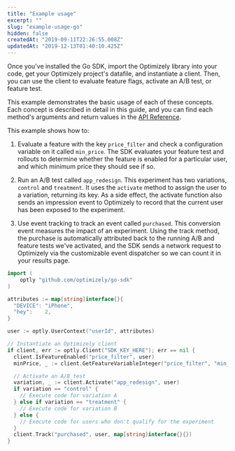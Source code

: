 ```yaml
---
title: "Example usage"
excerpt: ""
slug: "example-usage-go"
hidden: false
createdAt: "2019-09-11T22:26:55.008Z"
updatedAt: "2019-12-13T01:40:10.425Z"
---
```

Once you've installed the Go SDK, import the Optimizely library into your code, get your Optimizely project's datafile, and instantiate a client. Then, you can use the client to evaluate feature flags, activate an A/B test, or feature test.

This example demonstrates the basic usage of each of these concepts. Each concept is described in detail in this guide, and you can find each method's arguments and return values in the [API Reference](doc:activate). 

This example shows how to: 
1. Evaluate a feature with the key `price_filter` and check a configuration variable on it called `min_price`. The SDK evaluates your feature test and rollouts to determine whether the feature is enabled for a particular user, and which minimum price they should see if so.

2. Run an A/B test called `app_redesign`. This experiment has two variations, `control` and `treatment`. It uses the `activate` method to assign the user to a variation, returning its key. As a side effect, the activate function also sends an impression event to Optimizely to record that the current user has been exposed to the experiment. 

3. Use event tracking to track an event called `purchased`. This conversion event measures the impact of an experiment. Using the track method, the purchase is automatically attributed back to the running A/B and feature tests we've activated, and the SDK sends a network request to Optimizely via the customizable event dispatcher so we can count it in your results page.

```go
import (
	optly "github.com/optimizely/go-sdk"
)

attributes := map[string]interface{}{
  "DEVICE": "iPhone",
  "hey":    2,
}

user := optly.UserContext("userId", attributes)

// Instantiate an Optimizely client
if client, err := optly.Client("SDK_KEY_HERE"); err == nil {
  client.IsFeatureEnabled("price_filter", user)
  minPrice, _ := client.GetFeatureVariableInteger("price_filter", "min_price", user)

  // Activate an A/B test
  variation, _ := client.Activate("app_redesign", user)
  if variation == "control" {
    // Execute code for variation A
  } else if variation == "treatment" {
    // Execute code for variation B
  } else {
    // Execute code for users who don't qualify for the experiment
  }
  client.Track("purchased", user, map[string]interface{}{})
}
```